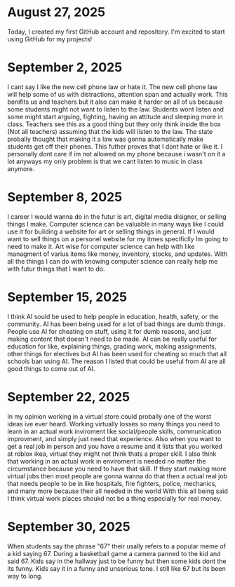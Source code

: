 # August 27, 2025
Today, I created my first GitHub account and repository. I'm excited to start using GitHub for my projects!
# September 2, 2025
I cant say I like the new cell phone law or hate it.
The new cell phone law will help some of us with distractions, attention span and actually work. This benifits us and teachers but it also can make it harder on all of us because some students might not want to listen to the law. Students wont listen and some might start arguing, fighting, having an attitude and sleeping more in class. Teachers see this as a good thing but they only think inside the box (Not all teachers) assuming that the kids will listen to the law. The state probally thought that making it a law was gonna automatically make students get off their phones.
This futher proves that I dont hate or like it. I personally dont care if im not allowed on my phone because i wasn't on it a lot anyways my only problem is that we cant listen to music in class anymore.
# September 8, 2025
I career I would wanna do in the futur is art, digital media disigner, or selling things I make.
Computer science can be valuable in many ways like I could use it for building a website for art or selling things in general.
If I would want to sell things on a personel website for my itmes specificlly Im going to need to make it.
Art wise for computer science can help with like managment of varius items like money, inventory, stocks, and updates.
With all the things I can do with knowing computer science can really help me with futur things that I want to do.
# September 15, 2025
I think AI sould be used to help people in education, health, safety, or the community.
AI has been being used for a lot of bad things are dumb things.
People use AI for cheating on stuff, using it for dumb reasons, and just making content that doesn't need to be made.
AI can be really useful for education for like, explaining things, grading work, making assignments, other things for electives but AI has been used for cheating so much that all schools ban using AI.
The reason I listed that could be useful from AI are all good things to come out of AI.
# September 22, 2025
In my opinion working in a virtual store could probally one of the worst ideas ive ever heard.
Working virtually losses so many things you need to learn in an actual work inviroment like social/people skills, communication improvment, and simply just need that experience.
Also when you want to get a real job in person and you have a resume and it lists that you worked at roblox ikea, virtual they might not think thats a proper skill.
I also think that working in an actual work in enviroment is needed no matter the circumstance because you need to have that skill.
If they start making more virtual jobs then most people are gonna wanna do that then a actual real job that needs people to be in like hospitals, fire fighters, police, mechanics, and many more because their all needed in the world
With this all being said I think virtual work places shoukd not be a thing especially for real money.
# September 30, 2025
When students say the phrase "67" their usally refers to a popular meme of a kid saying 67. During a basketball game a camera panned to the kid and said 67. Kids say in the hallway just to be funny but then some kids dont the its funny. Kids say it in a funny and unserious tone. I still like 67 but its been way to long.

